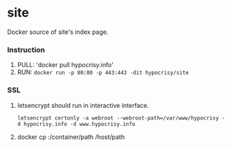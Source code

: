 # site
Docker source of site's index page.

### Instruction
1. PULL: 'docker pull hypocrisy.info'
2. RUN: `docker run -p 80:80 -p 443:443 -dit hypocrisy/site`

### SSL
1. letsencrypt should run in interactive interface.
   ```
   letsencrypt certonly -a webroot --webroot-path=/var/www/hypocrisy -d hypocrisy.info -d www.hypocrisy.info
   ```
2. docker cp <containerId>:/container/path /host/path
